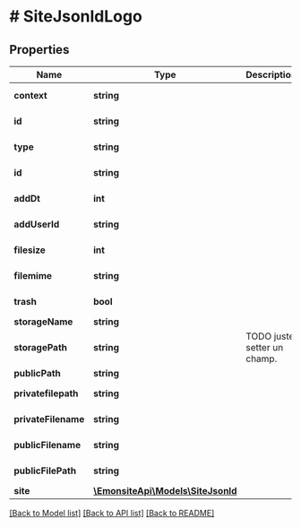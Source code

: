# # SiteJsonldLogo

## Properties

Name | Type | Description | Notes
------------ | ------------- | ------------- | -------------
**context** | **string** |  | [optional] [readonly]
**id** | **string** |  | [optional] [readonly]
**type** | **string** |  | [optional] [readonly]
**id** | **string** |  | [optional] [readonly]
**addDt** | **int** |  | [optional] [readonly]
**addUserId** | **string** |  | [optional] [readonly]
**filesize** | **int** |  | [optional] [readonly]
**filemime** | **string** |  | [optional] [readonly]
**trash** | **bool** |  | [optional] [readonly]
**storageName** | **string** |  | [optional]
**storagePath** | **string** | TODO juste setter un champ. | [optional]
**publicPath** | **string** |  | [optional]
**privatefilepath** | **string** |  | [optional] [readonly]
**privateFilename** | **string** |  | [optional] [readonly]
**publicFilename** | **string** |  | [optional] [readonly]
**publicFilePath** | **string** |  | [optional] [readonly]
**site** | [**\EmonsiteApi\Models\SiteJsonld**](SiteJsonld.md) |  | [optional]

[[Back to Model list]](../../README.md#models) [[Back to API list]](../../README.md#endpoints) [[Back to README]](../../README.md)
